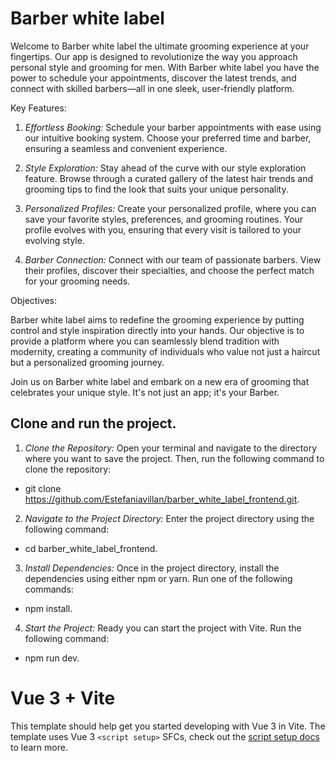 # Barber white label 


Welcome to Barber white label the ultimate grooming experience at your fingertips. Our app is designed to revolutionize the way you approach personal style and grooming for men. With Barber white label you have the power to schedule your appointments, discover the latest trends, and connect with skilled barbers—all in one sleek, user-friendly platform.

Key Features:

1. *Effortless Booking:* Schedule your barber appointments with ease using our intuitive booking system. Choose your preferred time and barber, ensuring a seamless and convenient experience.

2. *Style Exploration:* Stay ahead of the curve with our style exploration feature. Browse through a curated gallery of the latest hair trends and grooming tips to find the look that suits your unique personality.

3. *Personalized Profiles:* Create your personalized profile, where you can save your favorite styles, preferences, and grooming routines. Your profile evolves with you, ensuring that every visit is tailored to your evolving style.

4. *Barber Connection:* Connect with our team of passionate barbers. View their profiles, discover their specialties, and choose the perfect match for your grooming needs.

Objectives:

Barber white label aims to redefine the grooming experience by putting control and style inspiration directly into your hands. Our objective is to provide a platform where you can seamlessly blend tradition with modernity, creating a community of individuals who value not just a haircut but a personalized grooming journey.

Join us on Barber white label and embark on a new era of grooming that celebrates your unique style. It's not just an app; it's your Barber.

## Clone and run the project.
1. *Clone the Repository:*
Open your terminal and navigate to the directory where you want to save the project. Then, run the following command to clone the repository:

- git clone <https://github.com/Estefaniavillan/barber_white_label_frontend.git>.
        
    
2. *Navigate to the Project Directory:*
Enter the project directory using the following command:
- cd barber_white_label_frontend.
    
3. *Install Dependencies:*
Once in the project directory, install the dependencies using either npm or yarn. Run one of the following commands:
- npm install.
    

4. *Start the Project:*
Ready you can start the project with Vite. Run the following command:
- npm run dev.


# Vue 3 + Vite

This template should help get you started developing with Vue 3 in Vite. The template uses Vue 3 `<script setup>` SFCs, check out the [script setup docs](https://v3.vuejs.org/api/sfc-script-setup.html#sfc-script-setup) to learn more.


